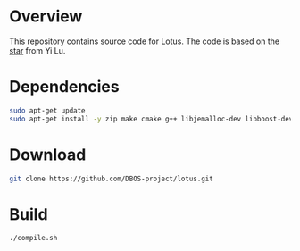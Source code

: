 # Overview
This repository contains source code for Lotus. The code is based on the [star](https://github.com/luyi0619/star) from Yi Lu.

# Dependencies

```sh
sudo apt-get update
sudo apt-get install -y zip make cmake g++ libjemalloc-dev libboost-dev libgoogle-glog-dev
```

# Download

```sh
git clone https://github.com/DBOS-project/lotus.git
```

# Build

```
./compile.sh
```